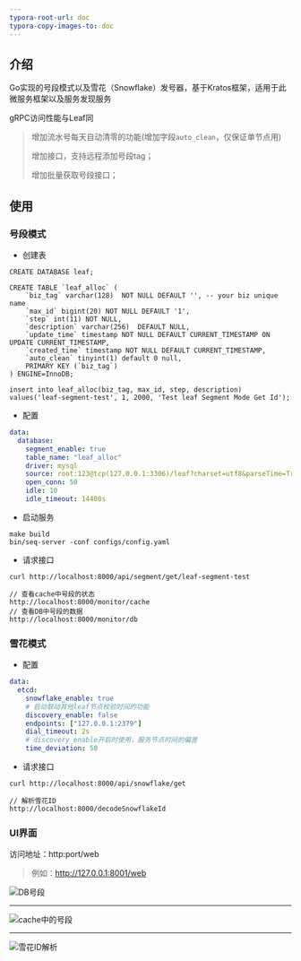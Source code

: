 ```yaml
---
typora-root-url: doc
typora-copy-images-to: doc
---
```

## 介绍

Go实现的号段模式以及雪花（Snowflake）发号器，基于Kratos框架，适用于此微服务框架以及服务发现服务

gRPC访问性能与Leaf同

> 增加流水号每天自动清零的功能(增加字段`auto_clean`，仅保证单节点用)
>
> 增加接口，支持远程添加号段tag；
>
> 增加批量获取号段接口；

## 使用

### 号段模式

- 创建表

```mysql
CREATE DATABASE leaf;

CREATE TABLE `leaf_alloc` (
    `biz_tag` varchar(128)  NOT NULL DEFAULT '', -- your biz unique name
    `max_id` bigint(20) NOT NULL DEFAULT '1',
    `step` int(11) NOT NULL,
    `description` varchar(256)  DEFAULT NULL,
    `update_time` timestamp NOT NULL DEFAULT CURRENT_TIMESTAMP ON UPDATE CURRENT_TIMESTAMP,
    `created_time` timestamp NOT NULL DEFAULT CURRENT_TIMESTAMP,
    `auto_clean` tinyint(1) default 0 null,
    PRIMARY KEY (`biz_tag`)
) ENGINE=InnoDB;

insert into leaf_alloc(biz_tag, max_id, step, description) values('leaf-segment-test', 1, 2000, 'Test leaf Segment Mode Get Id');
```

- 配置

```yaml
data:
  database:
    segment_enable: true
    table_name: "leaf_alloc"
    driver: mysql
    source: root:123@tcp(127.0.0.1:3306)/leaf?charset=utf8&parseTime=True&loc=Local
    open_conn: 50
    idle: 10
    idle_timeout: 14400s
```

- 启动服务

```
make build
bin/seq-server -conf configs/config.yaml
```

- 请求接口

```
curl http://localhost:8000/api/segment/get/leaf-segment-test

// 查看cache中号段的状态
http://localhost:8000/monitor/cache
// 查看DB中号段的数据
http://localhost:8000/monitor/db
```
### 雪花模式

- 配置

```yaml
data:
  etcd:
    snowflake_enable: true
    # 启动联动其他leaf节点校验时间的功能
    discovery_enable: false
    endpoints: ["127.0.0.1:2379"]
    dial_timeout: 2s
    # discovery_enable开启时使用，服务节点时间的偏差
    time_deviation: 50
```

- 请求接口

```
curl http://localhost:8000/api/snowflake/get

// 解析雪花ID
http://localhost:8000/decodeSnowflakeId
```

### UI界面

访问地址：http:port/web

> 例如：http://127.0.0.1:8001/web

![DB号段](doc/image-20221101201529905.png)

---

![cache中的号段](doc/image-20221101201630411.png)

---

![雪花ID解析](doc/image-20221101201705230.png)
